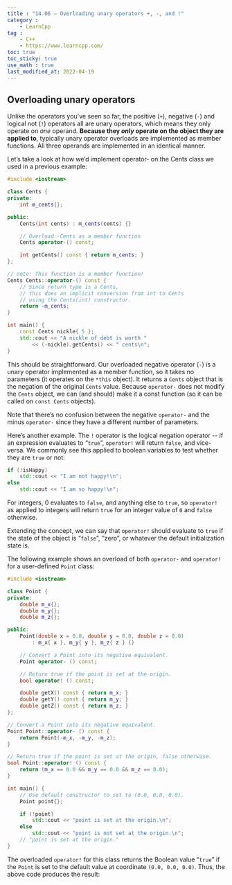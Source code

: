 ```yaml
---
title : "14.06 — Overloading unary operators +, -, and !"
category :
    - LearnCpp
tag : 
    - C++
    - https://www.learncpp.com/
toc: true  
toc_sticky: true 
use_math : true
last_modified_at: 2022-04-19
---
```



## Overloading unary operators

Unlike the operators you’ve seen so far, the positive (`+`), negative (`-`) and logical not (`!`) operators all are unary operators, which means they only operate on *one* operand. **Because they *only* operate on the object they are applied to**, typically unary operator overloads are implemented as member functions. All three operands are implemented in an identical manner.

Let’s take a look at how we’d implement operator- on the Cents class we used in a previous example:

```c++
#include <iostream>

class Cents {
private:
    int m_cents{};

public:
    Cents(int cents) : m_cents(cents) {}

    // Overload -Cents as a member function
    Cents operator-() const;

    int getCents() const { return m_cents; }
};

// note: This function is a member function!
Cents Cents::operator-() const {
    // Since return type is a Cents,
    // this does an implicit conversion from int to Cents
    // using the Cents(int) constructor.
    return -m_cents;
}

int main() {
    const Cents nickle{ 5 };
    std::cout << "A nickle of debt is worth "
        << (-nickle).getCents() << " cents\n";
}
```

This should be straightforward. Our overloaded negative operator (`-`) is a unary operator implemented as a member function, so it takes no parameters (it operates on the `*this` object). It returns a `Cents` object that is the negation of the original `Cents` value. Because `operator-` does not modify the `Cents` object, we can (and should) make it a const function (so it can be called on `const Cents` objects).

Note that there’s no confusion between the negative `operator-` and the minus `operator-` since they have a different number of parameters.

Here’s another example. The `!` operator is the logical negation operator -- if an expression evaluates to “`true`”, `operator!` will return `false`, and vice-versa. We commonly see this applied to boolean variables to test whether they are `true` or not:

```c++
if (!isHappy)
    std::cout << "I am not happy!\n";
else
    std::cout << "I am so happy!\n";
```

For integers, 0 evaluates to `false`, and anything else to `true`, so `operator!` as applied to integers will return `true` for an integer value of `0` and `false` otherwise.

Extending the concept, we can say that `operator!` should evaluate to `true` if the state of the object is “`false`”, “zero”, or whatever the default initialization state is.

The following example shows an overload of both `operator-` and `operator!` for a user-defined `Point` class:

```c++
#include <iostream>

class Point {
private:
    double m_x{};
    double m_y{};
    double m_z{};

public:
    Point(double x = 0.0, double y = 0.0, double z = 0.0)
        : m_x{ x }, m_y{ y }, m_z{ z } {}

    // Convert a Point into its negative equivalent.
    Point operator- () const;

    // Return true if the point is set at the origin.
    bool operator! () const;

    double getX() const { return m_x; }
    double getY() const { return m_y; }
    double getZ() const { return m_z; }
};

// Convert a Point into its negative equivalent.
Point Point::operator- () const {
    return Point(-m_x, -m_y, -m_z);
}

// Return true if the point is set at the origin, false otherwise.
bool Point::operator! () const {
    return (m_x == 0.0 && m_y == 0.0 && m_z == 0.0);
}

int main() {
    // Use default constructor to set to (0.0, 0.0, 0.0).
    Point point{}; 

    if (!point)
        std::cout << "point is set at the origin.\n";
    else
        std::cout << "point is not set at the origin.\n";
    // "point is set at the origin."
}
```

The overloaded `operator!` for this class returns the Boolean value “`true`” if the `Point` is set to the default value at coordinate `(0.0, 0.0, 0.0)`. Thus, the above code produces the result:
